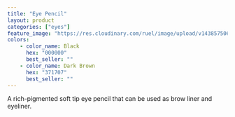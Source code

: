 ```yaml
---
title: "Eye Pencil"
layout: product
categories: ["eyes"]
feature_image: "https://res.cloudinary.com/ruel/image/upload/v1438575069/fs/Eye_Pencil_P1016188.jpg"
colors:
    - color_name: Black
      hex: "000000"
      best_seller: ""
    - color_name: Dark Brown
      hex: "371707"
      best_seller: ""
---
```

A rich-pigmented soft tip eye pencil that can be used as brow liner and eyeliner.